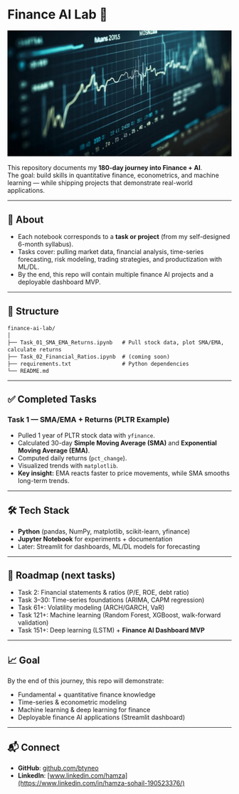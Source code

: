 # Finance AI Lab 🚀

![Quant Banner](images/quant.jpeg)

This repository documents my **180-day journey into Finance + AI**.  
The goal: build skills in quantitative finance, econometrics, and machine learning — while shipping projects that demonstrate real-world applications.

---

## 📌 About
- Each notebook corresponds to a **task or project** (from my self-designed 6-month syllabus).  
- Tasks cover: pulling market data, financial analysis, time-series forecasting, risk modeling, trading strategies, and productization with ML/DL.  
- By the end, this repo will contain multiple finance AI projects and a deployable dashboard MVP.

---

## 📂 Structure
```
finance-ai-lab/
│
├── Task_01_SMA_EMA_Returns.ipynb   # Pull stock data, plot SMA/EMA, calculate returns
├── Task_02_Financial_Ratios.ipynb  # (coming soon)
├── requirements.txt                # Python dependencies
└── README.md
```

---

## ✅ Completed Tasks

### Task 1 — SMA/EMA + Returns (PLTR Example)
- Pulled 1 year of PLTR stock data with `yfinance`.  
- Calculated 30-day **Simple Moving Average (SMA)** and **Exponential Moving Average (EMA)**.  
- Computed daily returns (`pct_change`).  
- Visualized trends with `matplotlib`.  
- **Key insight:** EMA reacts faster to price movements, while SMA smooths long-term trends.  

---

## 🛠 Tech Stack
- **Python** (pandas, NumPy, matplotlib, scikit-learn, yfinance)  
- **Jupyter Notebook** for experiments + documentation  
- Later: Streamlit for dashboards, ML/DL models for forecasting  

---

## 🚀 Roadmap (next tasks)
- Task 2: Financial statements & ratios (P/E, ROE, debt ratio)  
- Task 3–30: Time-series foundations (ARIMA, CAPM regression)  
- Task 61+: Volatility modeling (ARCH/GARCH, VaR)  
- Task 121+: Machine learning (Random Forest, XGBoost, walk-forward validation)  
- Task 151+: Deep learning (LSTM) + **Finance AI Dashboard MVP**  

---

## 📈 Goal
By the end of this journey, this repo will demonstrate:
- Fundamental + quantitative finance knowledge  
- Time-series & econometric modeling  
- Machine learning & deep learning for finance  
- Deployable finance AI applications (Streamlit dashboard)  

---

## 📬 Connect
- **GitHub**: [github.com/btyneo](https://github.com/btyneo)  
- **LinkedIn**: [www.linkedin.com/hamza](https://www.linkedin.com/in/hamza-sohail-190523376/)  
